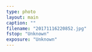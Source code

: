 ```yaml
---
type: photo
layout: main
caption: ""
filename: "20171116220852.jpg"
fstop: "Unknown"
exposure: "Unknown"
---
```

